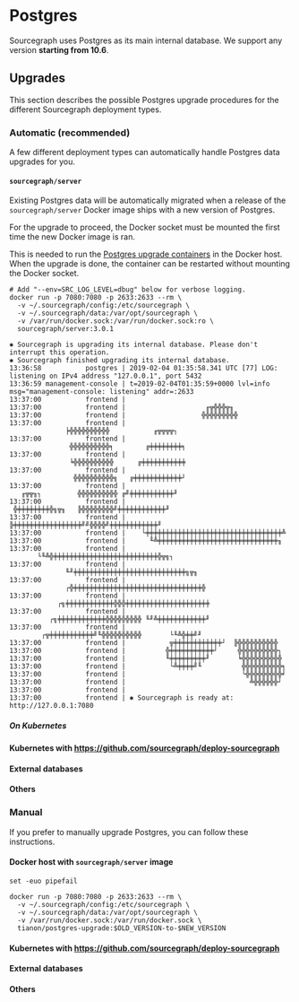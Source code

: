# Postgres

Sourcegraph uses Postgres as its main internal database. We support any version **starting from 10.6**.

## Upgrades

This section describes the possible Postgres upgrade procedures for the different Sourcegraph deployment types.

### Automatic (recommended)

A few different deployment types can automatically handle Postgres data upgrades for you.

#### `sourcegraph/server`

Existing Postgres data will be automatically migrated when a release of the `sourcegraph/server` Docker image ships with a new version of Postgres.

For the upgrade to proceed, the Docker socket must be mounted the first time the new Docker image is ran.

This is needed to run the [Postgres upgrade containers](https://github.com/tianon/docker-postgres-upgrade) in the
Docker host. When the upgrade is done, the container can be restarted without mounting the Docker socket.


```console
# Add "--env=SRC_LOG_LEVEL=dbug" below for verbose logging.
docker run -p 7080:7080 -p 2633:2633 --rm \
  -v ~/.sourcegraph/config:/etc/sourcegraph \
  -v ~/.sourcegraph/data:/var/opt/sourcegraph \
  -v /var/run/docker.sock:/var/run/docker.sock:ro \
  sourcegraph/server:3.0.1

✱ Sourcegraph is upgrading its internal database. Please don't interrupt this operation.
✱ Sourcegraph finished upgrading its internal database.
13:36:58           postgres | 2019-02-04 01:35:58.341 UTC [77] LOG:  listening on IPv4 address "127.0.0.1", port 5432
13:36:59 management-console | t=2019-02-04T01:35:59+0000 lvl=info msg="management-console: listening" addr=:2633
13:37:00           frontend |
13:37:00           frontend |                    ╓╦╬╬╬╦╖
13:37:00           frontend |                   ╬╬╬╬╬╬╬╬╬
13:37:00           frontend |                  ╞╬╬╬╬╬╬╬╬╬╬           ╓╦╦╦╦┐
13:37:00           frontend |                   ╬╬╬╬╬╬╬╬╬╬╕        ╔╪╪╪╪╪╪╪╪╕
13:37:00           frontend |                   ╘╬╬╬╬╬╬╬╬╬╬      ╔╪╪╪╪╪╪╪╪╪╪╪
13:37:00           frontend |                    ╬╬╬╬╬╬╬╬╬╬╗   ╔╪╪╪╪╪╪╪╪╪╪╪╪┘
13:37:00           frontend |       ╓╦╦╖┐         ╬╬╬╬╬╬╬╬╬╬ ╔╝╪╪╪╪╪╪╪╪╪╪╪╜
13:37:00           frontend |     ╬╪╪╪╪╪╪╪╪╬╗╦╖   ╠╬╬╬╬╬╬╬╬╝╪╪╪╪╪╪╪╪╪╪╪╪╜
13:37:00           frontend |    ╠╪╪╪╪╪╪╪╪╪╪╪╪╪╪╪╪╪╝╝╬╬╬╬╝╪╪╪╪╪╪╪╪╪╪╪╪╜
13:37:00           frontend |    └╪╪╪╪╪╪╪╪╪╪╪╪╪╪╪╪╪╪╪╪╪╪╪╪╪╪╪╪╪╪╪╪╪╪╩
13:37:00           frontend |      ╙╩╪╪╪╪╪╪╪╪╪╪╪╪╪╪╪╪╪╪╪╪╪╪╪╪╪╪╪╪╪╪╖
13:37:00           frontend |           └╙╩╬╪╪╪╪╪╪╪╪╪╪╪╪╪╪╪╪╪╪╪╪╪╪╪╪╪╪╬╦╗┐
13:37:00           frontend |                  ╙╜╪╪╪╪╪╪╪╪╪╪╪╪╪╪╪╪╪╪╪╪╪╪╪╪╪╪╪╪╗╦╖
13:37:00           frontend |                  ┌╬╪╪╪╪╪╪╪╪╪╪╪╪╪╪╪╪╪╪╪╪╪╪╪╪╪╪╪╪╪╪╪╪╬
13:37:00           frontend |                ┌╗╪╪╪╪╪╪╪╪╪╪╪╪╬╬╬╪╪╪╪╪╪╪╪╪╪╪╪╪╪╪╪╪╪╪╪╪
13:37:00           frontend |              ┌╗╪╪╪╪╪╪╪╪╪╪╪╪╬╬╬╬╬╬╬╬╬ ╙╜╩╪╪╪╪╪╪╪╪╪╪╪╪╜
13:37:00           frontend |            ┌╦╪╪╪╪╪╪╪╪╪╪╪╝╙╬╬╬╬╬╬╬╬╬╬       └╙╩╬╪╪╝╜
13:37:00           frontend |           ╦╪╪╪╪╪╪╪╪╪╪╪╪┘  ╠╬╬╬╬╬╬╬╬╬╬
13:37:00           frontend |          ╬╪╪╪╪╪╪╪╪╪╪╪┘     ╬╬╬╬╬╬╬╬╬╬┐
13:37:00           frontend |          ╙╪╪╪╪╪╪╪╪╪╜       ╘╬╬╬╬╬╬╬╬╬╬
13:37:00           frontend |           └╩╪╪╪╪╝╙          ╬╬╬╬╬╬╬╬╬╬╕
13:37:00           frontend |                             └╬╬╬╬╬╬╬╬╬╛
13:37:00           frontend |                               ╩╬╬╬╬╬╬┘
13:37:00           frontend |
13:37:00           frontend | ✱ Sourcegraph is ready at: http://127.0.0.1:7080
```

##### On Kubernetes


#### Kubernetes with https://github.com/sourcegraph/deploy-sourcegraph



#### External databases

#### Others

### Manual

If you prefer to manually upgrade Postgres, you can follow these instructions.

#### Docker host with `sourcegraph/server` image

```shell
set -euo pipefail

docker run -p 7080:7080 -p 2633:2633 --rm \
  -v ~/.sourcegraph/config:/etc/sourcegraph \
  -v ~/.sourcegraph/data:/var/opt/sourcegraph \
  -v /var/run/docker.sock:/var/run/docker.sock \
  tianon/postgres-upgrade:$OLD_VERSION-to-$NEW_VERSION
```

#### Kubernetes with https://github.com/sourcegraph/deploy-sourcegraph

#### External databases

#### Others

